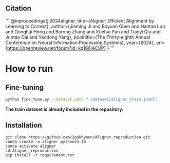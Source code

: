 ## Citation
'''
@inproceedings{ji2024aligner,
  title={Aligner: Efficient Alignment by Learning to Correct},
  author={Jiaming Ji and Boyuan Chen and Hantao Lou and Donghai Hong and Borong Zhang and Xuehai Pan and Tianyi Qiu and Juntao Dai and Yaodong Yang},
  booktitle={The Thirty-eighth Annual Conference on Neural Information Processing Systems},
  year={2024},
  url={https://openreview.net/forum?id=kq166jACVP}
}
'''

# How to run
## Fine-tuning
```bash
python fine_tune.py --dataset_path "./dataset/aligner_train.jsonl"
```
**The train dataset is already included in the repository.**



## Installation
```
git clone https://github.com/2gukhyeon/Aligner_reproduction.git
conda create -n aligner python=3.10
conda activate aligner
cd Aligner_reproduction
pip install -r requirement.txt
```

